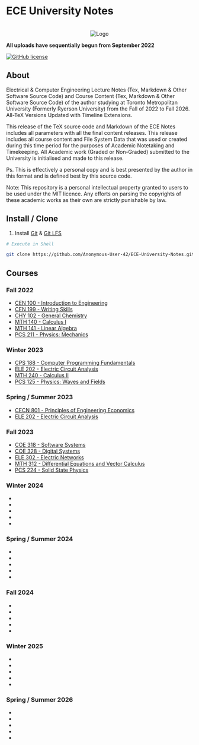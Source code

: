 #   ECE University Notes

<br />
<div align="center">
  <a>
    <img src="https://upload.wikimedia.org/wikipedia/commons/thumb/1/1e/Ryerson_University_Logo.svg/500px-Ryerson_University_Logo.svg.png" alt="Logo">
  </a>
</div>

**All uploads have sequentially begun from September 2022**

[![GitHub license](https://img.shields.io/github/license/rrwen/cookiecutter-latex.svg)](https://github.com/rrwen/cookiecutter-latex/blob/master/LICENSE)


##  About

Electrical & Computer Engineering Lecture Notes (Tex, Markdown & Other Software Source Code) and Course Content (Tex, Markdown & Other Software Source Code) of the author studying at Toronto Metropolitan University (Formerly Ryerson University) from the Fall of 2022 to Fall 2026. All-TeX Versions Updated with Timeline Extensions.

This release of the TeX source code and Markdown of the ECE Notes includes all parameters with all the final content releases. This release includes all course content and File System Data that was used or created during this time period for the purposes of Academic Notetaking and Timekeeping. All Academic work (Graded or Non-Graded) submitted to the University is initialised and made to this release.

Ps. This is effectively a personal copy and is best presented by the author in this format and is defined best by this source code.

Note: This repository is a personal intellectual property granted to users to be used under the MIT licence. Any efforts on parsing the copyrights of these academic works as their own are strictly punishable by law.

##  Install / Clone

1. Install [Git](https://git-scm.com/downloads) & [Git LFS](https://git-lfs.com/)

```bash
# Execute in Shell

git clone https://github.com/Anonymous-User-42/ECE-University-Notes.git
```

##  Courses

### Fall 2022

-   [CEN 100 - Introduction to Engineering](./Semester%201/CEN%20100%20-%20Introduction%20to%20Engineering/)
-   [CEN 199 - Writing Skills](./Semester%201/CEN%20199%20-%20Writing%20Skills/)
-   [CHY 102 - General Chemistry](./Semester%201/CHY%20102%20-%20General%20Chemistry/)
-   [MTH 140 - Calculus I](./Semester%201/MTH%20140%20-%20Calculus%20I/)
-   [MTH 141 - Linear Algebra](./Semester%201/MTH%20141%20-%20Linear%20Algebra/)
-   [PCS 211 - Physics: Mechanics](./Semester%201/PCS%20211%20-%20Physics%20[Mechanics]/)

### Winter 2023

-   [CPS 188 - Computer Programming Fundamentals](./Semester%202/CPS%20188%20-%20Computer%20Programming%20Fundamentals/)
-   [ELE 202 - Electric Circuit Analysis](./Semester%202/ELE%20202%20-%20Electric%20Circuit%20Analysis/)
-   [MTH 240 - Calculus II](./Semester%202/MTH%20240%20-%20Calculus%20II/)
-   [PCS 125 - Physics: Waves and Fields](./Semester%202/PCS%20125%20-%20Physics%20[Waves%20and%20Fields]/)

### Spring / Summer 2023

-   [CECN 801 - Principles of Engineering Economics](./Semester%202.33/CECN%20801%20-%20Principles%20of%20Engineering%20Economics/)
-   [ELE 202 - Electric Circuit Analysis](./Semester%202.33/ELE%20202%20-%20Electric%20Circuit%20Analysis/)

### Fall 2023

-   [COE 318 - Software Systems](./Semester%203/COE%20318%20-%20Software%20Systems/)
-   [COE 328 - Digital Systems](./Semester%203/COE%20328%20-%20Digital%20Systems/)
-   [ELE 302 - Electric Networks](./Semester%203/ELE%20302%20-%20Electric%20Networks/)
-   [MTH 312 - Differential Equations and Vector Calculus](./Semester%203/MTH%20312%20-%20Differential%20Equations%20and%20Vector%20Calculus/)
-   [PCS 224 - Solid State Physics](./Semester%203/PCS%20224%20-%20Solid%20State%20Physics/)

### Winter 2024

-   
-   
-   
-   
-   

### Spring / Summer 2024

-   
-   
-   
-   
-   

### Fall 2024

-   
-   
-   
-   
-   

### Winter 2025

-   
-   
-   
-   
-   

### Spring / Summer 2026

-   
-   
-   
-   
-   

